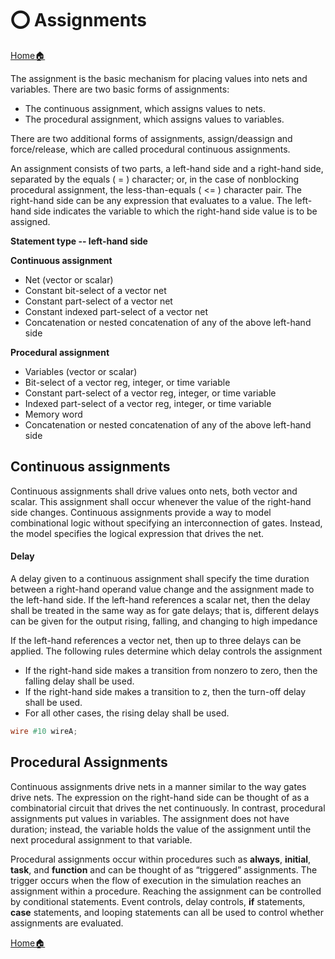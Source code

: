 # ⭕ Assignments

[Home🏠](readme.md)

The assignment is the basic mechanism for placing values into nets and variables. There are two basic forms of assignments:
- The continuous assignment, which assigns values to nets.
-  The procedural assignment, which assigns values to variables.
  
There are two additional forms of assignments, assign/deassign and force/release, which are called procedural continuous assignments.

An assignment consists of two parts, a left-hand side and a right-hand side, separated by the equals ( = ) character; or, in the case of nonblocking procedural assignment, the less-than-equals ( <= ) character pair. The right-hand side can be any expression that evaluates to a value. The left-hand side indicates the variable to which the right-hand side value is to be assigned. 

**Statement type --  left-hand side** 

**Continuous assignment**

- Net (vector or scalar)
- Constant bit-select of a vector net
- Constant part-select of a vector net
- Constant indexed part-select of a vector net
- Concatenation or nested concatenation of any of the above left-hand side

**Procedural assignment**

- Variables (vector or scalar)
- Bit-select of a vector reg, integer, or time variable
- Constant part-select of a vector reg, integer, or time variable
- Indexed part-select of a vector reg, integer, or time variable
- Memory word
- Concatenation or nested concatenation of any of the above left-hand side


## Continuous assignments

Continuous assignments shall drive values onto nets, both vector and scalar. This assignment shall occur whenever the value of the right-hand side changes. Continuous assignments provide a way to model combinational logic without specifying an interconnection of gates. Instead, the model specifies the logical expression that drives the net.

#### Delay

A delay given to a continuous assignment shall specify the time duration between a right-hand operand value change and the assignment made to the left-hand side. If the left-hand references a scalar net, then the delay shall be treated in the same way as for gate delays; that is, different delays can be given for the output rising, falling, and changing to high impedance

If the left-hand references a vector net, then up to three delays can be applied. The following rules determine
which delay controls the assignment
- If the right-hand side makes a transition from nonzero to zero, then the falling delay shall be used.
-  If the right-hand side makes a transition to z, then the turn-off delay shall be used.
-  For all other cases, the rising delay shall be used.
  
```verilog
wire #10 wireA;
```

##  Procedural Assignments

Continuous assignments drive nets in a manner similar to the way gates drive nets. The expression on the right-hand side can be thought of as a combinatorial circuit that drives the net continuously. In contrast, procedural assignments put values in variables. The assignment does not have duration; instead, the variable holds the value of the assignment until the next procedural assignment to that variable.


Procedural assignments occur within procedures such as **always**, **initial**,  **task**, and **function** and can be thought of as “triggered” assignments. The trigger occurs when the flow of execution in the simulation reaches an assignment within a procedure. Reaching the assignment can be controlled by conditional statements. Event controls, delay controls, **if** statements, **case** statements, and looping statements can all be used to control whether assignments are evaluated.

[Home🏠](readme.md)